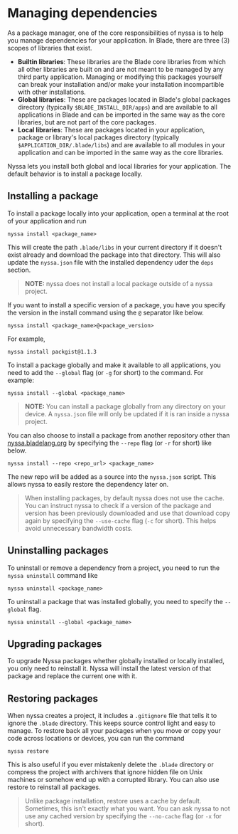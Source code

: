 # Managing dependencies

As a package manager, one of the core responsibilities of nyssa is to help you manage dependencies for your application. In Blade, there are three (3) scopes of libraries that exist.

- **Builtin libraries**: These libraries are the Blade core libraries from which all other libraries are built on and are not meant to be managed by any third party application. Managing or modifying this packages yourself can break your installation and/or make your installation incompartible with other installations.
- **Global libraries**: These are packages located in Blade's global packages directory (typically `$BLADE_INSTALL_DIR/apps`) and are available to all applications in Blade and can be imported in the same way as the core libraries, but are not part of the core packages.
- **Local libraries**: These are packages located in your application, package or library's local packages directory (typically `$APPLICATION_DIR/.blade/libs`) and are available to all modules in your application and can be imported in the same way as the core libraries.

Nyssa lets you install both global and local libraries for your application. The default behavior is to install a package locally.

## Installing a package

To install a package locally into your application, open a terminal at the root of your application and run

```
nyssa install <package_name>
```

This will create the path `.blade/libs` in your current directory if it doesn't exist already and download the package into that directory. This will also update the `nyssa.json` file with the installed dependency uder the `deps` section.

> **NOTE:** nyssa does not install a local package outside of a nyssa project.

If you want to install a specific version of a package, you have you specify the version in the install command using the `@` separator like below.

```
nyssa install <package_name>@<package_version>
```

For example,

```
nyssa install packgist@1.1.3
```

To install a package globally and make it available to all applications, you need to add the `--global` flag (or `-g` for short) to the command. For example:

```
nyssa install --global <package_name>
```

> **NOTE:** You can install a package globally from any directory on your device. A `nyssa.json` file will only be updated if it is ran inside a nyssa project.

You can also choose to install a package from another repository other than [nyssa.bladelang.org](https://nyssa.bladelang.org) by specifying the `--repo` flag (or `-r` for short) like below.

```
nyssa install --repo <repo_url> <package_name>
```

The new repo will be added as a source into the `nyssa.json` script. This allows nyssa to easily restore the dependency later on.

> When installing packages, by default nyssa does not use the cache. You can instruct nyssa to check if a version of the package and version has been previously downloaded and use that download copy again by specifying the `--use-cache` flag (`-c` for short). This helps avoid unnecessary bandwidth costs.

## Uninstalling packages

To uninstall or remove a dependency from a project, you need to run the `nyssa uninstall` command like

```
nyssa uninstall <package_name>
```

To uninstall a package that was installed globally, you need to specify the `--global` flag.

```
nyssa uninstall --global <package_name>
```

## Upgrading packages

To upgrade Nyssa packages whether globally installed or locally installed, you only need to reinstall it. Nyssa will install the latest version of that package and replace the current one with it.

## Restoring packages

When nyssa creates a project, it includes a `.gitignore` file that tells it to ignore the `.blade` directory. This keeps source control light and easy to manage. To restore back all your packages when you move or copy your code across locations or devices, you can run the command

```
nyssa restore
```

This is also useful if you ever mistakenly delete the `.blade` directory or compress the project with archivers that ignore hidden file on Unix machines or somehow end up with a corrupted library. You can also use restore to reinstall all packages.

> Unlike package installation, restore uses a cache by default. Sometimes, this isn't exactly what you want. You can ask nyssa to not use any cached version by specifying the `--no-cache` flag (or `-x` for short).

